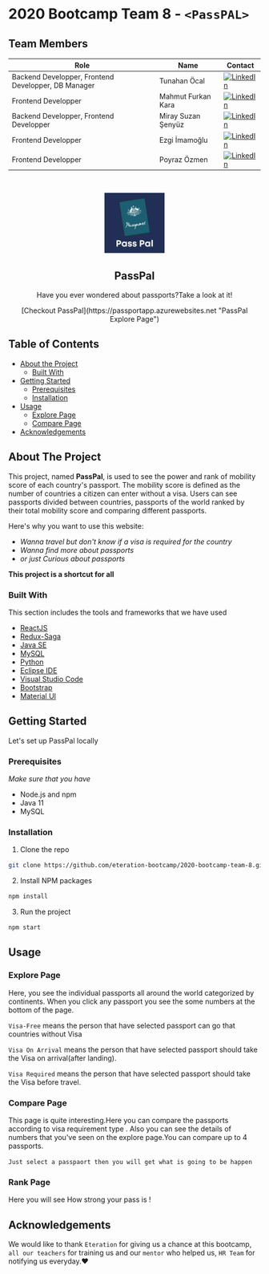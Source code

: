 # 2020 Bootcamp Team 8 - `<PassPAL>`

## Team Members

| Role               | Name               | Contact            |
|--------------------|--------------------|--------------------|
| Backend Developper, Frontend Developper, DB Manager | Tunahan Öcal| [![LinkedIn][linkedin-shield-to]][linkedin-url-to]|
| Frontend Developper | Mahmut Furkan Kara | [![LinkedIn][linkedin-shield-mfk]][linkedin-url-mfk]|
| Backend Developper, Frontend Developper | Miray Suzan Şenyüz | [![LinkedIn][linkedin-shield-mss]][linkedin-url-mss]|
| Frontend Developper | Ezgi İmamoğlu      | [![LinkedIn][linkedin-shield-ei]][linkedin-url-ei]|
| Frontend Developper | Poyraz Özmen       | [![LinkedIn][linkedin-shield-po]][linkedin-url-po]|

<br />
<p align="center">
    <img src="logo.jpeg" width ="120px" text-align="center"/>
  

  <h2 align="center">PassPal</h2>

  <p align="center">
    Have you ever wondered about passports?Take a look at it!
    
   <p align="center">
    [Checkout PassPal](https://passportapp.azurewebsites.net "PassPal Explore Page")
  
<!-- TABLE OF CONTENTS -->
  
## Table of Contents

* [About the Project](#about-the-project)
  * [Built With](#built-with)
* [Getting Started](#getting-started)
  * [Prerequisites](#prerequisites)
  * [Installation](#installation)
* [Usage](#usage)
  * [Explore Page](#explore-page)
  * [Compare Page](#compare-page)
* [Acknowledgements](#acknowledgements)

## About The Project

  This project, named **PassPal**, is used to see the power and rank of mobility score of each country's passport. The mobility score is defined as the number of countries a citizen can enter without a visa. Users can see passports divided between countries, passports of the world ranked by their total mobility score and comparing different passports.

Here's why you want to use this website:
* *Wanna travel but don't know if a visa is required for the country*
* *Wanna find more about passports*
* *or just Curious about passports*

**This project is a shortcut for all**

### Built With 
This section includes the tools and frameworks that we have used

* [ReactJS](https://reactjs.org/)
* [Redux-Saga](https://redux-saga.js.org/)
* [Java SE](https://www.oracle.com/java/technologies/)
* [MySQL](https://www.mysql.com/)
* [Python](https://www.python.org/)
* [Eclipse IDE](https://www.eclipse.org/eclipseide/)
* [Visual Studio Code](https://code.visualstudio.com/)
* [Bootstrap](https://getbootstrap.com)
* [Material UI](https://material-ui.com/)


## Getting Started

Let's set up PassPal locally

### Prerequisites
*Make sure that you have* 
* Node.js and npm
* Java 11
* MySQL

### Installation

1. Clone the repo
```sh
git clone https://github.com/eteration-bootcamp/2020-bootcamp-team-8.git
```
2. Install NPM packages
```sh
npm install
```
3. Run the project
```sh
npm start
```
## Usage

### Explore Page

Here, you see the individual passports all around the world categorized by continents.
When you click any passport you see the some numbers at the bottom of the page.

`Visa-Free` means the person that have selected passport can go that countries without Visa

`Visa On Arrival` means the person that have selected passport should take the Visa on arrival(after landing). 

`Visa Required` means the person that have selected passport should take the Visa before travel. 

### Compare Page

This page is quite interesting.Here you can compare the passports according to visa requirement type . Also you can see the details of numbers that you've seen on the explore page.You can compare up to 4 passports.

`Just select a passpaort then you will get what is going to be happen`

### Rank Page

Here you will see How strong your pass is ! 

## Acknowledgements

We would like to thank `Eteration` for giving us a chance at this bootcamp, `all our teachers` for training us and our `mentor` who helped us, `HR Team` for notifying us everyday.:heart: 

[linkedin-url-mfk]: https://www.linkedin.com/in/mahmut-furkan-kara-9b41261a2
[linkedin-shield-mfk]: https://img.shields.io/badge/%20-Mahmut%20Furkan%20Kara-black.svg?style=plastic&logo=linkedin&color=important
[linkedin-url-mss]:https://www.linkedin.com/in/miray-senyuz-1459141a0/
[linkedin-shield-mss]:https://img.shields.io/badge/%20-Miray%20Suzan%20%C5%9Eeny%C3%BCz-black.svg?style=plastic&logo=linkedin&color=brightgreen
[linkedin-url-to]:https://www.linkedin.com/in/tunahanocal/
[linkedin-shield-to]:https://img.shields.io/badge/%20-Tunahan%20%C3%96cal-black.svg?style=plastic&logo=linkedin&color=blue
[linkedin-url-ei]:https://www.linkedin.com/in/ezgi-imamo%C4%9Flu-17295815b/
[linkedin-shield-ei]:https://img.shields.io/badge/%20-Ezgi%20%C4%B0mamo%C4%9Flu-black.svg?style=plastic&logo=linkedin&color=blueviolet
[linkedin-url-po]:https://www.linkedin.com/in/poyraz-ozmen/
[linkedin-shield-po]:https://img.shields.io/badge/%20-Poyraz%20%C3%96zmen-black.svg?style=plastic&logo=linkedin&color=yellow
